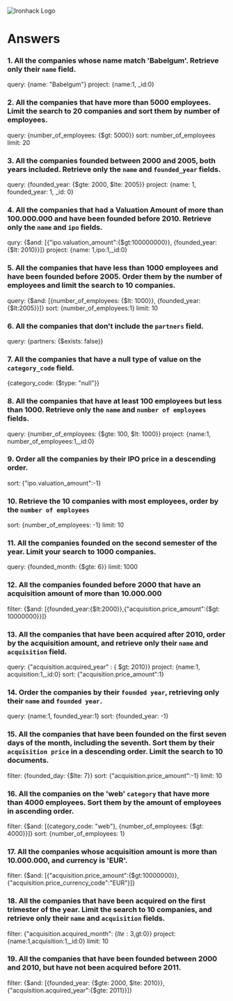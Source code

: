 ![Ironhack Logo](https://i.imgur.com/1QgrNNw.png)

# Answers
<!-- This is an example
query: /You should copy/paste the query in here/
projection: /You should copy/paste the projection in here/
sort: /You should copy/paste the sort in here/
skip: /You should copy/paste the skip in here/
limit: /You should copy/paste the limit in here/ -->
### 1. All the companies whose name match 'Babelgum'. Retrieve only their `name` field.

<!-- Your Code Goes Here -->
query: {name: "Babelgum"}
project: {name:1, _id:0}

### 2. All the companies that have more than 5000 employees. Limit the search to 20 companies and sort them by **number of employees**.

<!-- Your Code Goes Here -->
query: {number_of_employees: {$gt: 5000}}
sort: number_of_employees
limit: 20

### 3. All the companies founded between 2000 and 2005, both years included. Retrieve only the `name` and `founded_year` fields.

<!-- Your Code Goes Here -->
query: {founded_year: {$gte: 2000, $lte: 2005}}
project: {name: 1, founded_year: 1, _id: 0}

### 4. All the companies that had a Valuation Amount of more than 100.000.000 and have been founded before 2010. Retrieve only the `name` and `ipo` fields.

<!-- Your Code Goes Here -->
qury: {$and: [{"ipo.valuation_amount":{$gt:100000000}}, {founded_year:{$lt: 2010}}]}
project: {name: 1,ipo:1,_id:0}

### 5. All the companies that have less than 1000 employees and have been founded before 2005. Order them by the number of employees and limit the search to 10 companies.

<!-- Your Code Goes Here -->
query: {$and: [{number_of_employees: {$lt: 1000}}, {founded_year: {$lt:2005}}]}
sort: {number_of_employees:1}
limit: 10

### 6. All the companies that don't include the `partners` field.

<!-- Your Code Goes Here -->
query: {partners: {$exists: false}}


### 7. All the companies that have a null type of value on the `category_code` field.

<!-- Your Code Goes Here -->
{category_code: {$type: "null"}}

### 8. All the companies that have at least 100 employees but less than 1000. Retrieve only the `name` and `number of employees` fields.

<!-- Your Code Goes Here -->
query: {number_of_employees: {$gte: 100, $lt: 1000}}
project: {name:1, number_of_employees:1,_id:0}

### 9. Order all the companies by their IPO price in a descending order.

<!-- Your Code Goes Here -->
sort: {"ipo.valuation_amount":-1}



### 10. Retrieve the 10 companies with most employees, order by the `number of employees`

<!-- Your Code Goes Here -->
sort: {number_of_employees: -1}
limit: 10

### 11. All the companies founded on the second semester of the year. Limit your search to 1000 companies.

<!-- Your Code Goes Here -->
query: {founded_month: {$gte: 6}}
limit: 1000

### 12. All the companies founded before 2000 that have an acquisition amount of more than 10.000.000

<!-- Your Code Goes Here -->
filter: {$and: [{founded_year:{$lt:2000}},{"acquisition.price_amount":{$gt: 10000000}}]}




### 13. All the companies that have been acquired after 2010, order by the acquisition amount, and retrieve only their `name` and `acquisition` field.

<!-- Your Code Goes Here -->
query: {"acquisition.acquired_year" : { $gt: 2010}}
project: {name:1, acquisition:1,_id:0}
sort: {"acquisition.price_amount":1}

### 14. Order the companies by their `founded year`, retrieving only their `name` and `founded year`.

<!-- Your Code Goes Here -->
query: {name:1, founded_year:1}
sort: {founded_year: -1} 

### 15. All the companies that have been founded on the first seven days of the month, including the seventh. Sort them by their `acquisition price` in a descending order. Limit the search to 10 documents.

<!-- Your Code Goes Here -->
filter: {founded_day: {$lte: 7}}
sort: {"acquisition.price_amount":-1}
limit: 10

### 16. All the companies on the 'web' `category` that have more than 4000 employees. Sort them by the amount of employees in ascending order.

<!-- Your Code Goes Here -->
filter: {$and: [{category_code: "web"}, {number_of_employees: {$gt: 4000}}]}
sort: {number_of_employees: 1}

### 17. All the companies whose acquisition amount is more than 10.000.000, and currency is 'EUR'.

<!-- Your Code Goes Here -->
filter: {$and: [{"acquisition.price_amount":{$gt:10000000}},{"acquisition.price_currency_code":"EUR"}]}


### 18. All the companies that have been acquired on the first trimester of the year. Limit the search to 10 companies, and retrieve only their `name` and `acquisition` fields.

<!-- Your Code Goes Here -->
filter: {"acquisition.acquired_month": {$lte: 3,$gt:0}}
project: {name:1,acquisition:1,_id:0}
limit: 10

### 19. All the companies that have been founded between 2000 and 2010, but have not been acquired before 2011.

<!-- Your Code Goes Here -->
filter: {$and: [{founded_year: {$gte: 2000, $lte: 2010}}, {"acquisition.acquired_year":{$gte: 2011}}]}

